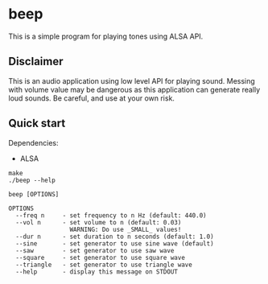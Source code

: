 # beep

This is a simple program for playing tones using ALSA API.

## Disclaimer

This is an audio application using low level API for playing sound.
Messing with volume value may be dangerous as this application can generate
really loud sounds. Be careful, and use at your own risk.

## Quick start

Dependencies:

- ALSA

```console
make
./beep --help
```

```console
beep [OPTIONS]

OPTIONS
  --freq n     - set frequency to n Hz (default: 440.0)
  --vol n      - set volume to n (default: 0.03)
                 WARNING: Do use _SMALL_ values!
  --dur n      - set duration to n seconds (default: 1.0)
  --sine       - set generator to use sine wave (default)
  --saw        - set generator to use saw wave
  --square     - set generator to use square wave
  --triangle   - set generator to use triangle wave
  --help       - display this message on STDOUT
```

